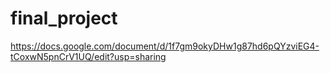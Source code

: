 # final_project

https://docs.google.com/document/d/1f7gm9okyDHw1g87hd6pQYzviEG4-tCoxwN5pnCrV1UQ/edit?usp=sharing
